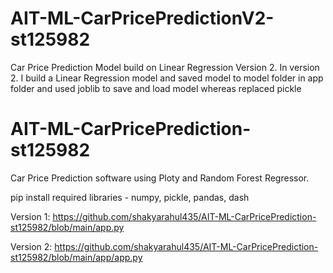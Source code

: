# AIT-ML-CarPricePredictionV2-st125982
Car Price Prediction Model build on Linear Regression Version 2.
In version 2. I build a Linear Regression model and saved model to model folder in app folder and used joblib to save and load model whereas replaced pickle

# AIT-ML-CarPricePrediction-st125982
Car Price Prediction software using Ploty and Random Forest Regressor.

pip install required libraries - numpy, pickle, pandas, dash



Version 1:
https://github.com/shakyarahul435/AIT-ML-CarPricePrediction-st125982/blob/main/app.py

Version 2:
https://github.com/shakyarahul435/AIT-ML-CarPricePrediction-st125982/blob/main/app/app.py

